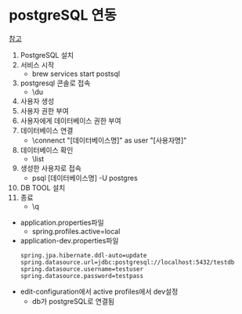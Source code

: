 # postgreSQL 연동
[참고](https://rypro.tistory.com/221)
1. PostgreSQL 설치
2. 서비스 시작
    - brew services start postsql
3. postgresql 콘솔로 접속
    - \du
4. 사용자 생성
5. 사용자 권한 부여
6. 사용자에게 데이터베이스 권한 부여
7. 데이터베이스 연결
    - \connenct "[데이터베이스명]" as user "[사용자명]"
8. 데이터베이스 확인
    - \list
9. 생성한 사용자로 접속
    - psql [데이터베이스명] -U postgres
10. DB TOOL 설치
11. 종료
    - \q
- application.properties파일
    - spring.profiles.active=local
- application-dev.properties파일
    ```
    spring.jpa.hibernate.ddl-auto=update
    spring.datasource.url=jdbc:postgresql://localhost:5432/testdb
    spring.datasource.username=testuser
    spring.datasource.password=testpass
    ```
- edit-configuration에서 active profiles에서 dev설정
    - db가 postgreSQL로 연결됨

